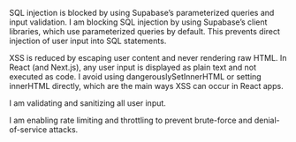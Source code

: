 SQL injection is blocked by using Supabase’s parameterized queries and input validation. I am blocking SQL injection by using Supabase’s client libraries, which use parameterized queries by default. This prevents direct injection of user input into SQL statements.

XSS is reduced by escaping user content and never rendering raw HTML. In React (and Next.js), any user input is displayed as plain text and not executed as code. I avoid using dangerouslySetInnerHTML or setting innerHTML directly, which are the main ways XSS can occur in React apps. 

I am validating and sanitizing all user input.

I am enabling rate limiting and throttling to prevent brute-force and denial-of-service attacks.
